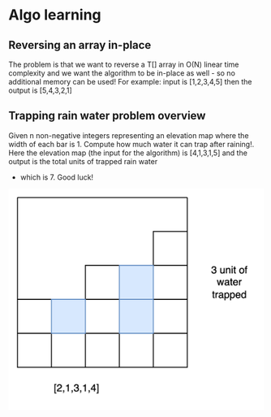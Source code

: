 # Algo learning
## Reversing an array in-place
The problem is that we want to reverse a T[] array in O(N) linear time complexity 
and we want the algorithm to be in-place as well - so no additional memory can be used!
For example: input is [1,2,3,4,5] then the output is [5,4,3,2,1]

## Trapping rain water problem overview
Given n non-negative integers representing an elevation map where the width of each bar is 1. 
Compute how much water it can trap after raining!.
Here the elevation map (the input for the algorithm) is [4,1,3,1,5] and the output is the total units of trapped rain water
- which is 7.
Good luck!

![Water Trap](water_trap.png)